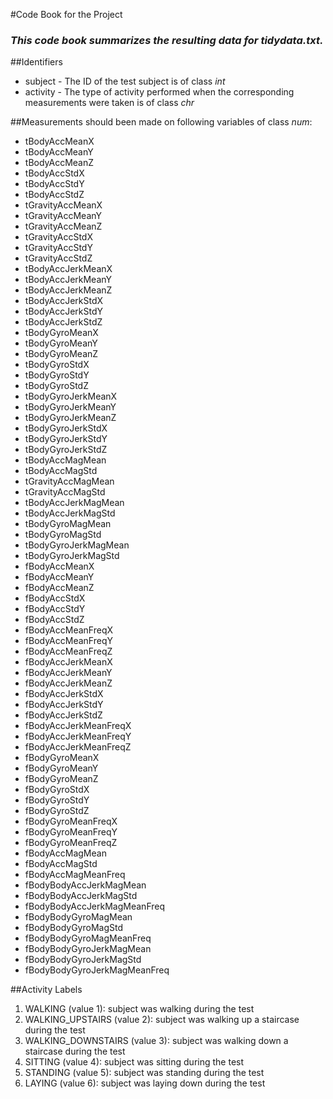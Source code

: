 #Code Book for the Project

### *This code book summarizes the resulting data for tidydata.txt.*

##Identifiers

* subject - The ID of the test subject is of class _int_
* activity - The type of activity performed when the corresponding measurements were taken is of class _chr_

##Measurements should been made on following variables of class _num_:

*	tBodyAccMeanX
*	tBodyAccMeanY
*	tBodyAccMeanZ
*	tBodyAccStdX
*	tBodyAccStdY
*	tBodyAccStdZ
*	tGravityAccMeanX
*	tGravityAccMeanY
*	tGravityAccMeanZ
*	tGravityAccStdX
*	tGravityAccStdY
*	tGravityAccStdZ
*	tBodyAccJerkMeanX
*	tBodyAccJerkMeanY
*	tBodyAccJerkMeanZ
*	tBodyAccJerkStdX
*	tBodyAccJerkStdY
*	tBodyAccJerkStdZ
*	tBodyGyroMeanX
*	tBodyGyroMeanY
*	tBodyGyroMeanZ
*	tBodyGyroStdX
*	tBodyGyroStdY
*	tBodyGyroStdZ
*	tBodyGyroJerkMeanX
*	tBodyGyroJerkMeanY
*	tBodyGyroJerkMeanZ
*	tBodyGyroJerkStdX
*	tBodyGyroJerkStdY
*	tBodyGyroJerkStdZ
*	tBodyAccMagMean
*	tBodyAccMagStd
*	tGravityAccMagMean
*	tGravityAccMagStd
*	tBodyAccJerkMagMean
*	tBodyAccJerkMagStd
*	tBodyGyroMagMean
*	tBodyGyroMagStd
*	tBodyGyroJerkMagMean
*	tBodyGyroJerkMagStd
*	fBodyAccMeanX
*	fBodyAccMeanY
*	fBodyAccMeanZ
*	fBodyAccStdX
*	fBodyAccStdY
*	fBodyAccStdZ
*	fBodyAccMeanFreqX
*	fBodyAccMeanFreqY
*	fBodyAccMeanFreqZ
*	fBodyAccJerkMeanX
*	fBodyAccJerkMeanY
*	fBodyAccJerkMeanZ
*	fBodyAccJerkStdX
*	fBodyAccJerkStdY
*	fBodyAccJerkStdZ
*	fBodyAccJerkMeanFreqX
*	fBodyAccJerkMeanFreqY
*	fBodyAccJerkMeanFreqZ
*	fBodyGyroMeanX
*	fBodyGyroMeanY
*	fBodyGyroMeanZ
*	fBodyGyroStdX
*	fBodyGyroStdY
*	fBodyGyroStdZ
*	fBodyGyroMeanFreqX
*	fBodyGyroMeanFreqY
*	fBodyGyroMeanFreqZ
*	fBodyAccMagMean
*	fBodyAccMagStd
*	fBodyAccMagMeanFreq
*	fBodyBodyAccJerkMagMean
*	fBodyBodyAccJerkMagStd
*	fBodyBodyAccJerkMagMeanFreq
*	fBodyBodyGyroMagMean
*	fBodyBodyGyroMagStd
*	fBodyBodyGyroMagMeanFreq
*	fBodyBodyGyroJerkMagMean
*	fBodyBodyGyroJerkMagStd
*	fBodyBodyGyroJerkMagMeanFreq

##Activity Labels

1. WALKING (value 1): subject was walking during the test
2. WALKING_UPSTAIRS (value 2): subject was walking up a staircase during the test
3. WALKING_DOWNSTAIRS (value 3): subject was walking down a staircase during the test
4. SITTING (value 4): subject was sitting during the test
5. STANDING (value 5): subject was standing during the test
6. LAYING (value 6): subject was laying down during the test
